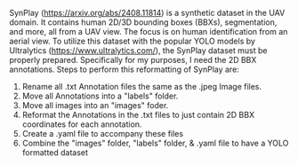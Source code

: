 SynPlay (https://arxiv.org/abs/2408.11814) is a synthetic dataset in the UAV domain. It contains human 2D/3D bounding boxes (BBXs), segmentation, and more, all from a UAV view. The focus is on human identification 
from an aerial view. To utilize this dataset with the popular YOLO models by Ultralytics (https://www.ultralytics.com/), the SynPlay dataset must be properly prepared. Specifically for my purposes, 
I need the 2D BBX annotations. Steps to perform this reformatting of SynPlay are: 

1. Rename all .txt Annotation files the same as the .jpeg Image files.
2. Move all Annotations into a "labels" folder.
3. Move all images into an "images" foder.
4. Reformat the Annotations in the .txt files to just contain 2D BBX coordinates for each annotation.
5. Create a .yaml file to accompany these files
6. Combine the "images" folder, "labels" folder, & .yaml file to have a YOLO formatted dataset


